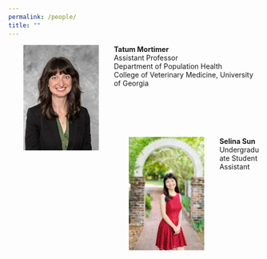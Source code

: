 ```yaml
---
permalink: /people/
title: ""
---
```


<a href="/people/TatumMortimer">
<img src="/assets/images/Mortimer_headshot_small.jpg" width="30%" title="Tatum Mortimer" align="left" hspace="30">
</a>

__Tatum Mortimer__<br/>
Assistant Professor<br/>
Department of Population Health<br/>
College of Veterinary Medicine, University of Georgia<br/><br/><br/><br/><br/><br/>


<a href="/people/SelinaSun">
<img src="/assets/images/Sun_headshot.jpg" width="30%" title="Selina Sun" align="left" hspace="30">
</a>

__Selina Sun__<br/>
Undergraduate Student Assistant<br/>
